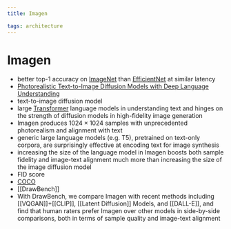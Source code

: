 ```yaml
---
title: Imagen

tags: architecture 
---
```


# Imagen
- better top-1 accuracy on [ImageNet](ImageNet.md) than [EfficientNet](EfficientNet.md) at similar latency
- [Photorealistic Text-to-Image Diffusion Models with Deep Language Understanding](https://arxiv.org/abs/2205.11487)
- text-to-image diffusion model
- large [Transformer](Transformer.md) language models in understanding text and hinges on the strength of diffusion models in high-fidelity image generation
- Imagen produces $1024 \times 1024$ samples with unprecedented photorealism and alignment with text
- generic large language models (e.g. T5), pretrained on text-only corpora, are surprisingly effective at encoding text for image synthesis
- increasing the size of the language model in Imagen boosts both sample fidelity and image-text alignment much more than increasing the size of the image diffusion model
- FID score
- [COCO](COCO.md)
- [[DrawBench]]
- With DrawBench, we compare Imagen with recent methods including [[VQGAN]]+[[CLIP]], [[Latent Diffusion]] Models, and [[DALL-E]], and find that human raters prefer Imagen over other models in side-by-side comparisons, both in terms of sample quality and image-text alignment






























